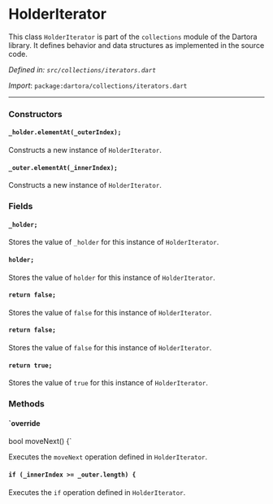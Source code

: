 # HolderIterator

This class `HolderIterator` is part of the `collections` module of the Dartora library. It defines behavior and data structures as implemented in the source code.

_Defined in: `src/collections/iterators.dart`_

_Import_: `package:dartora/collections/iterators.dart`


---


### Constructors

#### `_holder.elementAt(_outerIndex);`

Constructs a new instance of `HolderIterator`.



#### `_outer.elementAt(_innerIndex);`

Constructs a new instance of `HolderIterator`.



### Fields

#### `_holder;`

Stores the value of `_holder` for this instance of `HolderIterator`.



#### `holder;`

Stores the value of `holder` for this instance of `HolderIterator`.



#### `return false;`

Stores the value of `false` for this instance of `HolderIterator`.



#### `return false;`

Stores the value of `false` for this instance of `HolderIterator`.



#### `return true;`

Stores the value of `true` for this instance of `HolderIterator`.





### Methods

#### `override
  bool moveNext() {`

Executes the `moveNext` operation defined in `HolderIterator`.



#### `if (_innerIndex >= _outer.length) {`

Executes the `if` operation defined in `HolderIterator`.


